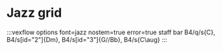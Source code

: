 ---
---

# Jazz grid

:::vexflow
options font=jazz nostem=true error=true
staff
  bar
      B4/q/s{C}, B4/s[id="2"]{Dm}, B4/s[id="3"]{G//Bb}, B4/s{C\aug}
:::